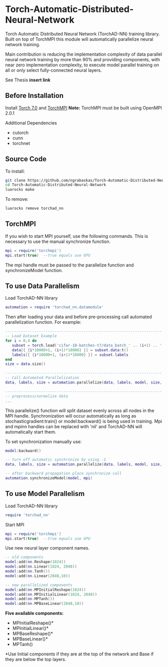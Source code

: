 

# Torch-Automatic-Distributed-Neural-Network
Torch Automatic Distributed Neural Network (TorchAD-NN) training library. Built on top of TorchMPI this module will automatically parallelize neural network training.

Main contribution is reducing the implementation complexity of data parallel neural network training by more than 90% and providing components, with near zero implementation complexity, to execute model parallel training on all or only select fully-connected neural layers.

See Thesis **insert link**

## Before Installation
Install [Torch 7.0](https://github.com/torch/torch7) and [TorchMPI](https://github.com/facebookresearch/TorchMPI)
**Note:** TorchMPI must be built using OpenMPI 2.0.1

Additional Dependencies

 - cutorch
 - cunn
 - torchnet

## Source Code
To install:
```bash
git clone https://github.com/ngrabaskas/Torch-Automatic-Distributed-Neural-Network.git
cd Torch-Automatic-Distributed-Neural-Network
luarocks make 
```
To remove:
```bash
luarocks remove torchad_nn 
```
## TorchMPI
If you wish to start MPI yourself, use the following commands. This is necessary to use the manual synchronize function.
```lua
mpi = require('torchmpi')
mpi.start(true)  --true equals use GPU
```
The mpi handle must be passed to the parallelize function and synchronizeModel function.
## To use Data Parallelism

Load TorchAD-NN library 
```lua
automation = require 'torchad_nn.datamodule'
```
Then after loading your data and before pre-processing call automated parallelization function. For example:
```lua
----------------------------------------------------------------------
-- Load Dataset Example
for i = 0,4 do
   subset = torch.load('cifar-10-batches-t7/data_batch_' .. (i+1) .. '.t7', 'ascii')
   data[{ {i*10000+1, (i+1)*10000} }] = subset.data:t()
   labels[{ {i*10000+1, (i+1)*10000} }] = subset.labels
end
size = data.size()

----------------------------------------------------------------------
-- Call Automated Parallelization 
data, labels, size = automation.parallelize(data, labels, model, size, mpi, mpinn, batchSize) 

----------------------------------------------------------------------
-- preprocess/normalize data
...

```

This parallelize() function will split dataset evenly across all nodes in the MPI handle. Synchronization will occur automatically as long as stochasticgradient:train() or model:backward() is being used in training. Mpi and mpinn handles can be replaced with 'nil' and TorchAD-NN will automatically start them.

To set synchronization manually use:
```lua 
model:backward()

-- turn off automatic synchronize by using -1 
data, labels, size = automation.parallelize(data, labels, model, size, mpi, mpinn, -1) 

-- after backward propagation place synchronize call
automation.synchronizeModel(model, mpi)
```

## To use Model Parallelism

Load TorchAD-NN library 
```lua
require 'torchad_nn'
```
Start MPI
```lua
mpi = require('torchmpi')
mpi.start(true)  --true equals use GPU
```

Use new neural layer component names.
```lua 
-- old components
model:add(nn.Reshape(1024))
model:add(nn.Linear(1024, 2048))
model:add(nn.Tanh())
model:add(nn.Linear(2048,10))

-- new parallelized components
model:add(nn.MPInitialReshape(1024))
model:add(nn.MPInitialLinear(1024, 2048))
model:add(nn.MPTanh())
model:add(nn.MPBaseLinear(2048,10))
```
**Five available components:**
 - MPInitialReshape()*
 - MPInitialLinear()*
 - MPBaseReshape()*
 - MPBaseLinear()*
 - MPTanh()

*Use Initial components if they are at the top of the network and Base if they are below the top layers.
